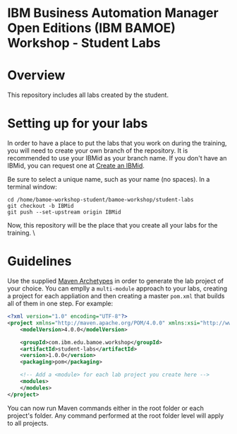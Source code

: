 # IBM Business Automation Manager Open Editions (IBM BAMOE) Workshop - Student Labs

# Overview
This repository includes all labs created by the student.

# Setting up for your labs
In order to have a place to put the labs that you work on during the training, you will need to create your own branch of the repository.  It is recommended to use your IBMid as your branch name.  If you don't have an IBMid, you can request one at [Create an IBMid](https://www.ibm.com/account/reg/us-en/signup?formid=urx-19776).

Be sure to select a unique name, such as your name (no spaces).  In a terminal window:

```shell
cd /home/bamoe-workshop-student/bamoe-workshop/student-labs
git checkout -b IBMid
git push --set-upstream origin IBMid
```

Now, this repository will be the place that you create all your labs for the training.  \

# Guidelines
Use the supplied [Maven Archetypes](../bamoe-maven/README.md) in order to generate the lab project of your choice.  You can emplly a `multi-module` approach to your labs, creating a project for each appliation and then creating a master `pom.xml` that builds all of them in one step.  For example:

```xml
<?xml version="1.0" encoding="UTF-8"?>
<project xmlns="http://maven.apache.org/POM/4.0.0" xmlns:xsi="http://www.w3.org/2001/XMLSchema-instance" xsi:schemaLocation="http://maven.apache.org/POM/4.0.0 http://maven.apache.org/xsd/maven-4.0.0.xsd">
	<modelVersion>4.0.0</modelVersion>

  	<groupId>com.ibm.edu.bamoe.workshop</groupId>
  	<artifactId>student-labs</artifactId>
	<version>1.0.0</version>
	<packaging>pom</packaging>

	<!-- Add a <module> for each lab project you create here -->
	<modules>
	</modules>
</project>
```

You can now run Maven commands either in the root folder or each project's folder.  Any command performed at the root folder level will apply to all
projects.


